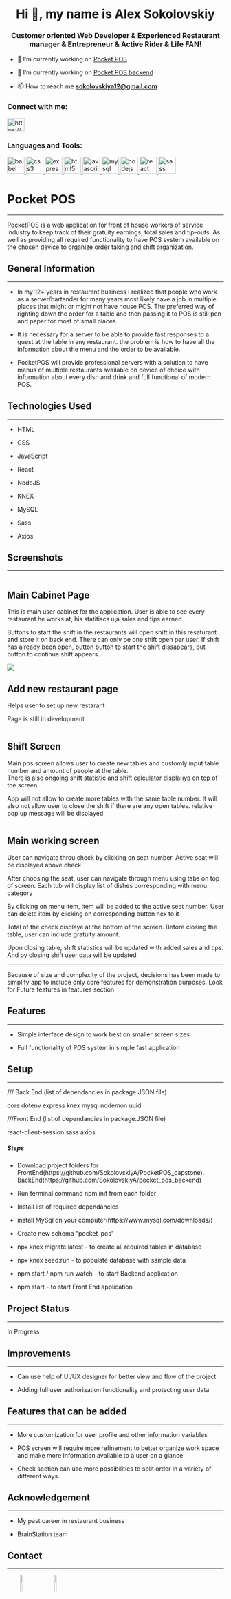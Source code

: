 <h1 align="center">Hi 👋, my name is Alex Sokolovskiy</h1>
<h3 align="center">Customer oriented Web Developer & Experienced Restaurant manager & Entrepreneur & Active Rider & Life FAN!</h3>

- 🔭 I’m currently working on [Pocket POS](https://github.com/SokolovskiyA/PocketPOS_capstone)

- 🔭 I’m currently working on [Pocket POS backend](https://github.com/SokolovskiyA/pocket_pos_backend)

- 📫 How to reach me **sokolovskiya12@gmail.com**

<h3 align="left">Connect with me:</h3>
<p align="left">
<a href="https://linkedin.com/in/https://www.linkedin.com/in/alexandersokolovskiy/" target="blank"><img align="center" src="https://raw.githubusercontent.com/rahuldkjain/github-profile-readme-generator/master/src/images/icons/Social/linked-in-alt.svg" alt="https://www.linkedin.com/in/alexandersokolovskiy/" height="30" width="40" /></a>
</p>

<h3 align="left">Languages and Tools:</h3>
<p align="left"> <a href="https://babeljs.io/" target="_blank" rel="noreferrer"> <img src="https://www.vectorlogo.zone/logos/babeljs/babeljs-icon.svg" alt="babel" width="40" height="40"/> </a> <a href="https://www.w3schools.com/css/" target="_blank" rel="noreferrer"> <img src="https://raw.githubusercontent.com/devicons/devicon/master/icons/css3/css3-original-wordmark.svg" alt="css3" width="40" height="40"/> </a> <a href="https://expressjs.com" target="_blank" rel="noreferrer"> <img src="https://raw.githubusercontent.com/devicons/devicon/master/icons/express/express-original-wordmark.svg" alt="express" width="40" height="40"/> </a> <a href="https://www.w3.org/html/" target="_blank" rel="noreferrer"> <img src="https://raw.githubusercontent.com/devicons/devicon/master/icons/html5/html5-original-wordmark.svg" alt="html5" width="40" height="40"/> </a> <a href="https://developer.mozilla.org/en-US/docs/Web/JavaScript" target="_blank" rel="noreferrer"> <img src="https://raw.githubusercontent.com/devicons/devicon/master/icons/javascript/javascript-original.svg" alt="javascript" width="40" height="40"/> </a> <a href="https://www.mysql.com/" target="_blank" rel="noreferrer"> <img src="https://raw.githubusercontent.com/devicons/devicon/master/icons/mysql/mysql-original-wordmark.svg" alt="mysql" width="40" height="40"/> </a> <a href="https://nodejs.org" target="_blank" rel="noreferrer"> <img src="https://raw.githubusercontent.com/devicons/devicon/master/icons/nodejs/nodejs-original-wordmark.svg" alt="nodejs" width="40" height="40"/> </a> <a href="https://reactjs.org/" target="_blank" rel="noreferrer"> <img src="https://raw.githubusercontent.com/devicons/devicon/master/icons/react/react-original-wordmark.svg" alt="react" width="40" height="40"/> </a> <a href="https://sass-lang.com" target="_blank" rel="noreferrer"> <img src="https://raw.githubusercontent.com/devicons/devicon/master/icons/sass/sass-original.svg" alt="sass" width="40" height="40"/> </a> </p>


<h1>Pocket POS</h1>
<hr><p>PocketPOS is a web application for front of house workers of service industry to keep track of their gratuity earnings, total sales and tip-outs. As well as providing all required functionality to have POS system available on the chosen device to organize order taking and shift organization.</p><h2>General Information</h2>
<hr><ul>
<li>In my 12+ years in restaurant business I realized that people who work as a server/bartender for many years most likely have a job in multiple places that might or might not have house POS. The preferred way of righting down the order for a table and then passing it to POS is still pen and paper for most of small places.</li>
</ul><ul>
<li>It is necessary for a server to be able to provide fast responses to a guest at the table in any restaurant. the problem is how to have all the information about the menu and the order to be available.</li>
</ul><ul>
<li>PocketPOS will provide professional servers with a solution to have menus of multiple restaurants available on device of choice with information about every dish and drink and full functional of modern POS.</li>
</ul><h2>Technologies Used</h2>
<hr><ul>
<li>HTML</li>
</ul><ul>
<li>CSS</li>
</ul><ul>
<li>JavaScript</li>
</ul><ul>
<li>React</li>
</ul><ul>
<li>NodeJS</li>
</ul><ul>
<li>KNEX</li>
</ul><ul>
<li>MySQL</li>
</ul><ul>
<li>Sass</li>
</ul><ul>
<li>Axios</li>
</ul><h2>Screenshots</h2>
<hr>
<p><img src="src/Assets/images/main-cabinet.png" alt=""></p>
<h2>Main Cabinet Page</h2>
<p>This is main user cabinet for the application. User is able to see every restaurant he works at, his statitiscs ща sales and tips earned</p>
<p>Buttons to start the shift in the restaurants will open shift in this resaturant and store it on back end. There can only be one shift open per user. If shift has already been open, button button to start the shift dissapears, but button to continue shift appears.</p>
<p><img src="src/Assets/images/add-new-restaurant.png"/></p>
<h2>Add new restaurant page</h2>
<p>Helps user to set up new restarant</p>
<p>Page is still in development</p>
<p><img src="src/Assets/images/pos-screen.png" alt=""></p>
<h2>Shift Screen</h2>
<p>Main pos screen allows user to create new tables and customly input table number and amount of people at the table.<br>There is also ongoing shift statistic and shift calculator displaнув on top of the screen</p>
<p>App will not allow to create more tables with the same table number. It will also not allow user to close the shift if there are any open tables. relative pop up message will be displayed</p>
<p><img src="src/Assets/images/working-screen.png" alt=""></p>
<h2>Main working screen</h2>
<p>User can navigate throu check by clicking on seat number. Active seat will be displayed above check.</p>
<p>After choosing the seat, user can navigate through menu using tabs on top of screen. Each tub will display list of dishes corresponding with menu category</p>
<p>By clicking on menu item, item will be added to the active seat number. User can delete item by clicking on corresponding button nex to it</p>
<p>Total of the check displaye at the bottom of the screen. Before closing the table, user can include gratuity amount.</p>
<p>Upon closing table, shift statistics will be updated with added sales and tips. And by closing shift user data will be updated</p>
<hr> 
<p>Because of size and complexity of the project, decisions has been made to simplify app to include only core features for demonstration purposes. Look for Future features in features section</p>

</ul><h2>Features</h2>
<hr><ul>
<li>Simple interface design to work best on smaller screen sizes</li>
</ul><ul>
<li>Full functionality of POS system in simple fast application</li>
</ul><h2>Setup</h2>
<hr><p>/// Back End (list of dependancies in package.JSON file)</p>
<p>cors dotenv express knex mysql nodemon uuid</p>
<p>///Front End (list of dependancies in package.JSON file)</p>
<p>react-client-session sass axios</p><h5>Steps</h5><ul>
<li>Download project folders for FrontEnd(https://github.com/SokolovskiyA/PocketPOS_capstone). BackEnd(https://github.com/SokolovskiyA/pocket_pos_backend)</li>
</ul><ul>
<li>Run terminal command npm init from each folder</li>
</ul><ul>
<li>Install list of required dependancies</li>
</ul><ul>
<li>install MySql on your computer(https://www.mysql.com/downloads/)</li>
</ul><ul>
<li>Create new schema "pocket_pos"</li>
</ul><ul>
<li>npx knex migrate:latest - to create all required tables in database</li>
</ul><ul>
<li>npx knex seed:run - to populate database with sample data</li>
</ul><ul>
<li>npm start / npm run watch - to start Backend application</li>
</ul><ul>
<li>npm start - to start Front End application</li>
</ul><h2>Project Status</h2>
<hr><p>In Progress</p><h2>Improvements</h2>
<hr><ul>
<li>Can use help of UI/UX designer for better view and flow of the project</li>
</ul><ul>
<li>Adding full user authorization functionality and protecting user data</li>
</ul><h2>Features that can be added</h2>
<hr><ul>
<li>More customization for user profile and other information variables</li>
</ul><ul>
<li>POS screen will require more refinement to better organize work space and make more information available to a user on a glance</li>
</ul><ul>
<li>Check section can use more possibilities to split order in a variety of different ways.</li>
</ul><h2>Acknowledgement</h2>
<hr><ul>
<li>My past career in restaurant business</li>
</ul><ul>
<li>BrainStation team</li>
</ul><h2>Contact</h2>
<hr><p><span style="margin-right: 30px;"></span><a href="https://www.linkedin.com/in/alexandersokolovskiy/"><img target="_blank" src="https://cdn.jsdelivr.net/gh/devicons/devicon/icons/linkedin/linkedin-original.svg" style="width: 10%;"></a><span style="margin-right: 30px;"></span><a href="https://github.com/SokolovskiyA"><img target="_blank" src="https://cdn.jsdelivr.net/gh/devicons/devicon/icons/github/github-original.svg" style="width: 10%;"></a></p>